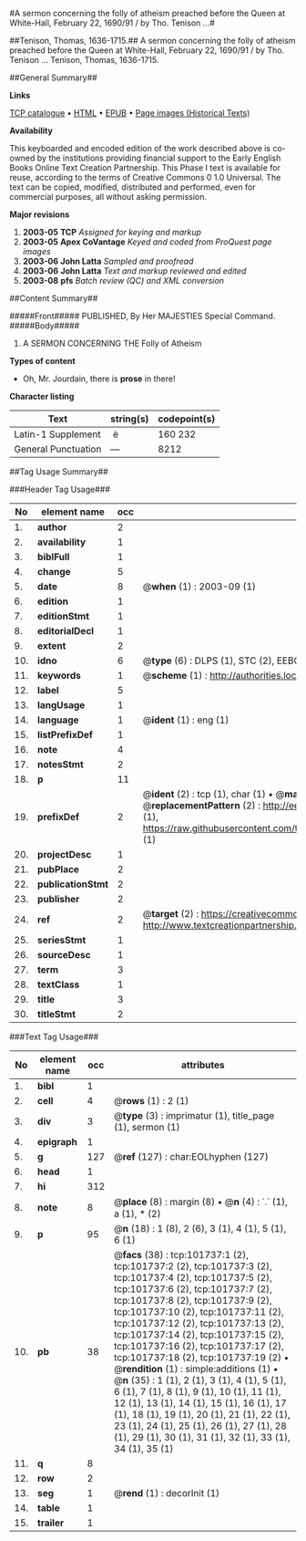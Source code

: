 #A sermon concerning the folly of atheism preached before the Queen at White-Hall, February 22, 1690/91 / by Tho. Tenison ...#

##Tenison, Thomas, 1636-1715.##
A sermon concerning the folly of atheism preached before the Queen at White-Hall, February 22, 1690/91 / by Tho. Tenison ...
Tenison, Thomas, 1636-1715.

##General Summary##

**Links**

[TCP catalogue](http://www.ota.ox.ac.uk/tcp/)  • 
[HTML](http://tei.it.ox.ac.uk/tcp/Texts-HTML/free/A64/A64373.html)  • 
[EPUB](http://tei.it.ox.ac.uk/tcp/Texts-EPUB/free/A64/A64373.epub) • 
[Page images (Historical Texts)](https://data.historicaltexts.jisc.ac.uk/view?pubId=eebo-13769902e&pageId=eebo-13769902e-101737-1)

**Availability**

This keyboarded and encoded edition of the
	       work described above is co-owned by the institutions
	       providing financial support to the Early English Books
	       Online Text Creation Partnership. This Phase I text is
	       available for reuse, according to the terms of Creative
	       Commons 0 1.0 Universal. The text can be copied,
	       modified, distributed and performed, even for
	       commercial purposes, all without asking permission.

**Major revisions**

1. __2003-05__ __TCP__ *Assigned for keying and markup*
1. __2003-05__ __Apex CoVantage__ *Keyed and coded from ProQuest page images*
1. __2003-06__ __John Latta__ *Sampled and proofread*
1. __2003-06__ __John Latta__ *Text and markup reviewed and edited*
1. __2003-08__ __pfs__ *Batch review (QC) and XML conversion*

##Content Summary##

#####Front#####
PUBLISHED, By Her MAJESTIES Special Command.
#####Body#####

1. A SERMON CONCERNING THE Folly of Atheism

**Types of content**

  * Oh, Mr. Jourdain, there is **prose** in there!

**Character listing**


|Text|string(s)|codepoint(s)|
|---|---|---|
|Latin-1 Supplement| è|160 232|
|General Punctuation|—|8212|

##Tag Usage Summary##

###Header Tag Usage###

|No|element name|occ|attributes|
|---|---|---|---|
|1.|__author__|2||
|2.|__availability__|1||
|3.|__biblFull__|1||
|4.|__change__|5||
|5.|__date__|8| @__when__ (1) : 2003-09 (1)|
|6.|__edition__|1||
|7.|__editionStmt__|1||
|8.|__editorialDecl__|1||
|9.|__extent__|2||
|10.|__idno__|6| @__type__ (6) : DLPS (1), STC (2), EEBO-CITATION (1), OCLC (1), VID (1)|
|11.|__keywords__|1| @__scheme__ (1) : http://authorities.loc.gov/ (1)|
|12.|__label__|5||
|13.|__langUsage__|1||
|14.|__language__|1| @__ident__ (1) : eng (1)|
|15.|__listPrefixDef__|1||
|16.|__note__|4||
|17.|__notesStmt__|2||
|18.|__p__|11||
|19.|__prefixDef__|2| @__ident__ (2) : tcp (1), char (1)  •  @__matchPattern__ (2) : ([0-9\-]+):([0-9IVX]+) (1), (.+) (1)  •  @__replacementPattern__ (2) : http://eebo.chadwyck.com/downloadtiff?vid=$1&page=$2 (1), https://raw.githubusercontent.com/textcreationpartnership/Texts/master/tcpchars.xml#$1 (1)|
|20.|__projectDesc__|1||
|21.|__pubPlace__|2||
|22.|__publicationStmt__|2||
|23.|__publisher__|2||
|24.|__ref__|2| @__target__ (2) : https://creativecommons.org/publicdomain/zero/1.0/ (1), http://www.textcreationpartnership.org/docs/. (1)|
|25.|__seriesStmt__|1||
|26.|__sourceDesc__|1||
|27.|__term__|3||
|28.|__textClass__|1||
|29.|__title__|3||
|30.|__titleStmt__|2||


###Text Tag Usage###

|No|element name|occ|attributes|
|---|---|---|---|
|1.|__bibl__|1||
|2.|__cell__|4| @__rows__ (1) : 2 (1)|
|3.|__div__|3| @__type__ (3) : imprimatur (1), title_page (1), sermon (1)|
|4.|__epigraph__|1||
|5.|__g__|127| @__ref__ (127) : char:EOLhyphen (127)|
|6.|__head__|1||
|7.|__hi__|312||
|8.|__note__|8| @__place__ (8) : margin (8)  •  @__n__ (4) : ⸪ (1), a (1), * (2)|
|9.|__p__|95| @__n__ (18) : 1 (8), 2 (6), 3 (1), 4 (1), 5 (1), 6 (1)|
|10.|__pb__|38| @__facs__ (38) : tcp:101737:1 (2), tcp:101737:2 (2), tcp:101737:3 (2), tcp:101737:4 (2), tcp:101737:5 (2), tcp:101737:6 (2), tcp:101737:7 (2), tcp:101737:8 (2), tcp:101737:9 (2), tcp:101737:10 (2), tcp:101737:11 (2), tcp:101737:12 (2), tcp:101737:13 (2), tcp:101737:14 (2), tcp:101737:15 (2), tcp:101737:16 (2), tcp:101737:17 (2), tcp:101737:18 (2), tcp:101737:19 (2)  •  @__rendition__ (1) : simple:additions (1)  •  @__n__ (35) : 1 (1), 2 (1), 3 (1), 4 (1), 5 (1), 6 (1), 7 (1), 8 (1), 9 (1), 10 (1), 11 (1), 12 (1), 13 (1), 14 (1), 15 (1), 16 (1), 17 (1), 18 (1), 19 (1), 20 (1), 21 (1), 22 (1), 23 (1), 24 (1), 25 (1), 26 (1), 27 (1), 28 (1), 29 (1), 30 (1), 31 (1), 32 (1), 33 (1), 34 (1), 35 (1)|
|11.|__q__|8||
|12.|__row__|2||
|13.|__seg__|1| @__rend__ (1) : decorInit (1)|
|14.|__table__|1||
|15.|__trailer__|1||
